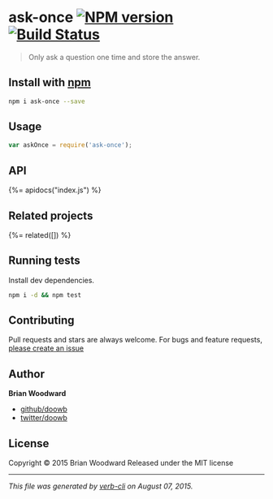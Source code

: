 # ask-once [![NPM version](https://badge.fury.io/js/ask-once.svg)](http://badge.fury.io/js/ask-once)  [![Build Status](https://travis-ci.org/doowb/ask-once.svg)](https://travis-ci.org/doowb/ask-once) 

> Only ask a question one time and store the answer.

## Install with [npm](npmjs.org)

```bash
npm i ask-once --save
```

## Usage

```js
var askOnce = require('ask-once');
```

## API
<!-- add a path or glob pattern for files with code comments to use for docs  -->
{%= apidocs("index.js") %}

## Related projects
<!-- add an array of related projects, then un-escape the helper -->
{%= related([]) %}  

## Running tests
Install dev dependencies.

```bash
npm i -d && npm test
```


## Contributing
Pull requests and stars are always welcome. For bugs and feature requests, [please create an issue](https://github.com/doowb/ask-once/issues)


## Author

**Brian Woodward**
 
+ [github/doowb](https://github.com/doowb)
+ [twitter/doowb](http://twitter.com/doowb) 

## License
Copyright © 2015 Brian Woodward
Released under the MIT license

***

_This file was generated by [verb-cli](https://github.com/assemble/verb-cli) on August 07, 2015._
